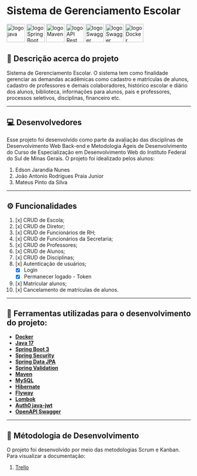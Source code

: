 # Sistema de Gerenciamento Escolar
<div>
<img src="https://user-images.githubusercontent.com/25181517/117201156-9a724800-adec-11eb-9a9d-3cd0f67da4bc.png" alt="logo java" height="50" padding-right="10px">
<img src="https://user-images.githubusercontent.com/25181517/183891303-41f257f8-6b3d-487c-aa56-c497b880d0fb.png" alt="logo Spring Boot" height="50" padding-right="10px">
<img src="https://user-images.githubusercontent.com/25181517/117207242-07d5a700-adf4-11eb-975e-be04e62b984b.png" alt="logo Maven" height="50" padding-right="10px">
<img src="https://user-images.githubusercontent.com/25181517/192107858-fe19f043-c502-4009-8c47-476fc89718ad.png" alt="logo API Rest" height="50" padding-right="10px">
<img src="https://user-images.githubusercontent.com/25181517/186711335-a3729606-5a78-4496-9a36-06efcc74f800.png" alt="logo Swagger" height="50" padding-right="10px">
<img src="https://user-images.githubusercontent.com/25181517/183896128-ec99105a-ec1a-4d85-b08b-1aa1620b2046.png" alt="logo Swagger" height="50" padding-right="10px">
<img src="https://user-images.githubusercontent.com/25181517/117207330-263ba280-adf4-11eb-9b97-0ac5b40bc3be.png" alt="logo Docker" height="50" padding-right="10px">
</div>

## :memo: Descrição acerca do projeto
Sistema de Gerenciamento Escolar. O sistema tem como finalidade gerenciar as demandas acadêmicas como cadastro e matrículas de alunos, cadastro de professores e demais colaboradores, histórico escolar e diário dos alunos, biblioteca, informações para alunos, pais e professores, processos seletivos, disciplinas, financeiro etc.

-------------

## :computer: Desenvolvedores
Esse projeto foi desenvolvido como parte da avaliação das disciplinas de Desenvolvimento Web Back-end e Metodologia Ágeis de Desenvolvimento do Curso de Especialização em Desenvolvimento Web do Instituto Federal do Sul de Minas Gerais. O projeto foi idealizado pelos alunos:
1.	Edson Jarandia Nunes
2.	João Antonio Rodrigues Praia Junior
3.	Mateus Pinto da Silva

-------------

## ⚙️ Funcionalidades
1. [x] CRUD de Escola;
2. [x] CRUD de Diretor;
3. [x] CRUD de Funcionários de RH;
4. [x] CRUD de Funcionários da Secretaria;
5. [x] CRUD de Professores;
6. [x] CRUD de Alunos;
7. [x] CRUD de Disciplinas;
8. [x] Autenticação de usuários;
    - [x] Login
    - [x] Permanecer logado - Token

9. [x] Matrícular alunos;
10. [x] Cancelamento de matrículas de alunos.

-------------

## 🔨 Ferramentas utilizadas para o desenvolvimento do projeto:

- **[Docker](https://docs.docker.com/)**
- **[Java 17](https://www.oracle.com/java)**
- **[Spring Boot 3](https://spring.io/projects/spring-boot)**
- **[Spring Security](https://spring.io/projects/spring-security)**
- **[Spring Data JPA](https://spring.io/projects/spring-data-jpa)**
- **[Spring Validation](https://www.baeldung.com/spring-boot-bean-validation)**
- **[Maven](https://maven.apache.org)**
- **[MySQL](https://www.mysql.com)**
- **[Hibernate](https://hibernate.org)**
- **[Flyway](https://flywaydb.org)**
- **[Lombok](https://projectlombok.org)**
- **[Auth0 java-jwt](https://github.com/auth0/java-jwt)**
- **[OpenAPI Swagger](https://swagger.io/docs/specification/about/)**

-------------

## :pushpin: Métodologia de Desenvolvimento
O projeto foi desenvolvido por meio das metodologias Scrum e Kanban. Para visualizar a documentação:
1. <a href="https://trello.com/b/toLeoe6Q/sistema-de-gerenciamento-de-escolar" targe="_blanck">Trello</a>